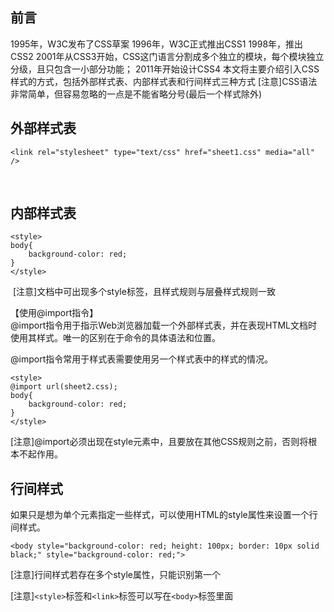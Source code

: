 ## 前言
1995年，W3C发布了CSS草案
1996年，W3C正式推出CSS1
1998年，推出CSS2
2001年从CSS3开始，CSS这门语言分割成多个独立的模块，每个模块独立分级，且只包含一小部分功能；
2011年开始设计CSS4
本文将主要介绍引入CSS样式的方式，包括外部样式表、内部样式表和行间样式三种方式
﻿
[注意]CSS语法非常简单，但容易忽略的一点是不能省略分号(最后一个样式除外)
﻿
## 外部样式表
```
<link rel="stylesheet" type="text/css" href="sheet1.css" media="all" />
```
﻿
## 内部样式表
```
<style>
body{
    background-color: red;
}    
</style>
```
﻿
[注意]文档中可出现多个style标签，且样式规则与层叠样式规则一致

【使用@import指令】  
@import指令用于指示Web浏览器加载一个外部样式表，并在表现HTML文档时使用其样式。唯一的区别在于命令的具体语法和位置。  

@import指令常用于样式表需要使用另一个样式表中的样式的情况。
```
<style>
@import url(sheet2.css);
body{
    background-color: red;
}    
</style>
```
[注意]@import必须出现在style元素中，且要放在其他CSS规则之前，否则将根本不起作用。

## 行间样式
如果只是想为单个元素指定一些样式，可以使用HTML的style属性来设置一个行间样式。
```
<body style="background-color: red; height: 100px; border: 10px solid black;" style="background-color: red;">
```
[注意]行间样式若存在多个style属性，只能识别第一个

[注意]`<style>`标签和`<link>`标签可以写在`<body>`标签里面
